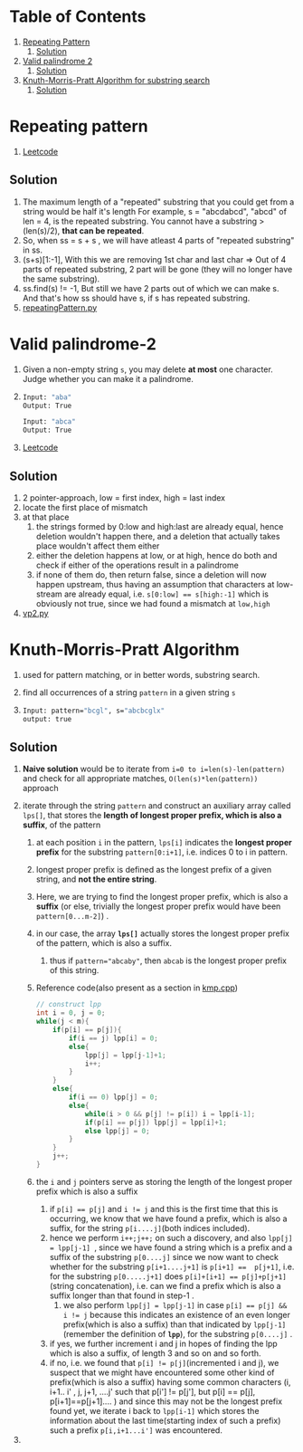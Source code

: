 # Table of Contents

1. [Repeating Pattern](#repeated-pattern)
   1. [Solution](#repeated-pattern-sol)
2. [Valid palindrome 2](#vp2)
   1. [Solution](#vp2-sol)
3. [Knuth-Morris-Pratt Algorithm for substring search](#kmp)
   1. [Solution](#sol3)





# Repeating pattern<a name="repeated-pattern"></a>

1. [Leetcode](https://leetcode.com/problems/repeated-substring-pattern/)





## Solution<a name="repeated-pattern-sol"></a>

1. The maximum length of a "repeated" substring that you could get from a string would be half it's length
   For example, s = "abcdabcd", "abcd" of len = 4, is the repeated substring.
   You cannot have a substring >(len(s)/2), **that can be repeated**.
2. So, when ss = s + s , we will have atleast 4 parts of "repeated substring" in ss.
3. (s+s)[1:-1], With this we are removing 1st char and last char => Out of 4 parts of repeated substring, 2 part will be gone (they will no longer have the same substring).
4. ss.find(s) != -1, But still we have 2 parts out of which we can make s. And that's how ss should have s, if s has repeated substring.
5. [repeatingPattern.py](repeatingPattern.py)





# Valid palindrome-2<a name="vp2"></a>

1. Given a non-empty string `s`, you may delete **at most** one character. Judge whether you can make it a palindrome.

2. ```bash
   Input: "aba"
   Output: True
   
   Input: "abca"
   Output: True
   ```
   
3. [Leetcode](https://leetcode.com/problems/valid-palindrome-ii/)



## Solution<a name="vp2-sol"></a>

1. 2 pointer-approach, low = first index, high = last index
2. locate the first place of mismatch
3. at that place
   1. the strings formed by 0:low and high:last are already equal, hence deletion wouldn't happen there, and a deletion that actually takes place wouldn't affect them either
   2. either the deletion happens at low, or at high, hence do both and check if either of the operations result in a palindrome
   3. if none of them do, then return false, since a deletion will now happen upstream, thus having an assumption that characters at low-stream are already equal, i.e. `s[0:low] == s[high:-1]` which is obviously not true, since we had found a mismatch at `low,high`
4. [vp2.py](vp2.py)





# Knuth-Morris-Pratt Algorithm<a name="kmp"></a>

1. used for pattern matching, or in better words, substring search.

2. find all occurrences of a string `pattern`  in a given string `s`

3. ```bash
   Input: pattern="bcgl", s="abcbcglx"
   output: true
   ```



## Solution<a name="sol3"></a>

1. **Naive solution** would be to iterate from `i=0 to i=len(s)-len(pattern)` and check for all appropriate matches, `O(len(s)*len(pattern))` approach

2. iterate through the string `pattern` and construct an auxiliary array called `lps[]`, that stores the **length of longest proper prefix, which is also a suffix**, of the pattern

   1. at each position `i`  in the pattern, `lps[i]` indicates the **longest proper prefix** for the substring `pattern[0:i+1]`, i.e. indices 0 to i in pattern.

   2. longest proper prefix is defined as the longest prefix of a given string, and **not the entire string**.

   3. Here, we are trying to find the longest proper prefix, which is also a  **suffix** (or else, trivially the longest proper prefix would have been `pattern[0...m-2]`) .

   4. in our case, the array **`lps[]`** actually stores the longest proper prefix of the pattern, which is also a suffix.

      1. thus if `pattern="abcaby"`, then `abcab` is the longest proper prefix of this string.

   5. Reference code(also present as a section in [kmp.cpp](kmp.cpp))

      ```cpp
      // construct lpp
      int i = 0, j = 0;
      while(j < m){
          if(p[i] == p[j]){
              if(i == j) lpp[i] = 0;
              else{
                  lpp[j] = lpp[j-1]+1;
                  i++;
              }
          }
          else{
              if(i == 0) lpp[j] = 0;
              else{
                  while(i > 0 && p[j] != p[i]) i = lpp[i-1];
                  if(p[i] == p[j]) lpp[j] = lpp[i]+1;
                  else lpp[j] = 0;
              }
          }
          j++;
      }
      ```

   6. the `i` and `j` pointers serve as storing the length of the longest proper prefix which is also a suffix

      1. if `p[i] == p[j]` and `i != j` and this is the first time that this is occurring, we know that we have found a prefix, which is also a suffix, for the string `p[i....j]`(both indices included).
      2. hence we perform `i++;j++;` on such a discovery, and also `lpp[j] = lpp[j-1] `, since we have found a string which is a prefix and a suffix of the substring `p[0....j]` since we now want to check whether for the substring `p[i+1....j+1]` is `p[i+1] ==  p[j+1]`, i.e. for the substring `p[0.....j+1]` does `p[i]+[i+1] == p[j]+p[j+1]` (string concatenation), i.e. can we find a prefix which is also a suffix longer than that found in step-1 .
         1. we also perform `lpp[j] = lpp[j-1]` in case `p[i] == p[j] && i != j` because this indicates an existence of an even longer prefix(which is also a suffix) than that indicated by `lpp[j-1]`(remember the definition of **`lpp`**), for the substring `p[0....j]` .
      3. if yes, we further increment i and j in hopes of finding the lpp which is also a suffix, of length 3 and so on and so forth.
      4. if no, i.e. we found that `p[i] != p[j]`(incremented i and j), we  suspect that we might have encountered some other kind of prefix(which is also a suffix) having some common characters (i, i+1.. i' , j, j+1, ....j' such that p[i'] != p[j'], but p[i] == p[j], p[i+1]==p[j+1].... ) and since this may not be the longest prefix found yet, we iterate i back to `lpp[i-1]` which stores the information about the last time(starting index of such a prefix) such a prefix `p[i,i+1...i']` was encountered.

3. 